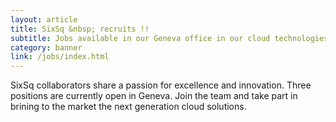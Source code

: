 ```yaml
---
layout: article
title: SixSq &nbsp; recruits !!
subtitle: Jobs available in our Geneva office in our cloud technologies and special projects teams
category: banner
link: /jobs/index.html
---
```


SixSq collaborators share a passion for excellence and innovation.
Three positions are currently open in Geneva. 
Join the team and take part in brining to the market the next generation
cloud solutions.
